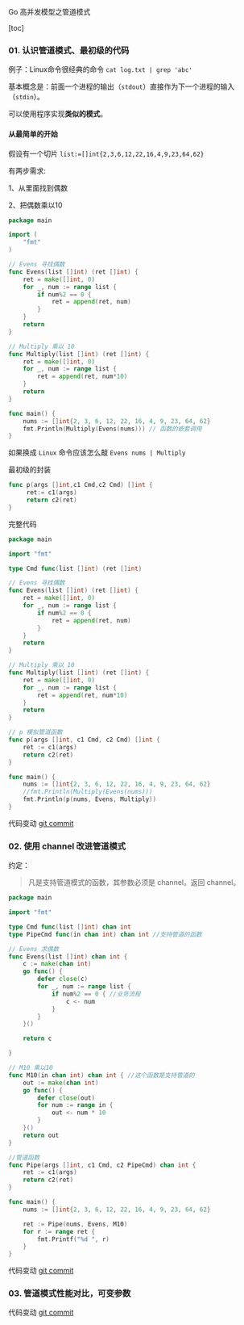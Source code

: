 Go 高并发模型之管道模式

[toc]

### 01. 认识管道模式、最初级的代码

例子：Linux命令很经典的命令  `cat log.txt | grep 'abc'`

基本概念是：前面一个进程的输出（`stdout`）直接作为下一个进程的输入（`stdin`）。

可以使用程序实现**类似的模式**。

#### 从最简单的开始

假设有一个切片 `list:=[]int{2,3,6,12,22,16,4,9,23,64,62}`

有两步需求:

1、从里面找到偶数    

2、把偶数乘以10

```go
package main

import (
	"fmt"
)

// Evens 寻找偶数
func Evens(list []int) (ret []int) {
	ret = make([]int, 0)
	for _, num := range list {
		if num%2 == 0 {
			ret = append(ret, num)
		}
	}
	return
}

// Multiply 乘以 10
func Multiply(list []int) (ret []int) {
	ret = make([]int, 0)
	for _, num := range list {
		ret = append(ret, num*10)
	}
	return
}

func main() {
	nums := []int{2, 3, 6, 12, 22, 16, 4, 9, 23, 64, 62}
	fmt.Println(Multiply(Evens(nums))) // 函数的嵌套调用
}
```

如果换成 `Linux` 命令应该怎么敲 `Evens nums | Multiply`

最初级的封装

```go
func p(args []int,c1 Cmd,c2 Cmd) []int {
	 ret:= c1(args)
	 return c2(ret)
}
```

完整代码

```go
package main

import "fmt"

type Cmd func(list []int) (ret []int)

// Evens 寻找偶数
func Evens(list []int) (ret []int) {
	ret = make([]int, 0)
	for _, num := range list {
		if num%2 == 0 {
			ret = append(ret, num)
		}
	}
	return
}

// Multiply 乘以 10
func Multiply(list []int) (ret []int) {
	ret = make([]int, 0)
	for _, num := range list {
		ret = append(ret, num*10)
	}
	return
}

// p 模拟管道函数
func p(args []int, c1 Cmd, c2 Cmd) []int {
	ret := c1(args)
	return c2(ret)
}

func main() {
	nums := []int{2, 3, 6, 12, 22, 16, 4, 9, 23, 64, 62}
	//fmt.Println(Multiply(Evens(nums)))
	fmt.Println(p(nums, Evens, Multiply))
}
```

代码变动 [git commit](https://github.com/custer-go/learn-gin/commit/992e86154ef02f518a640b5f3ee72d53d3111a06#diff-e695b9090228290d541dcaaff7ccf49dc68debd598c1f2520f8d03afe27f98f7R1)

### 02. 使用 channel 改进管道模式

约定：

> 凡是支持管道模式的函数，其参数必须是 channel。返回 channel。

```go
package main

import "fmt"

type Cmd func(list []int) chan int
type PipeCmd func(in chan int) chan int //支持管道的函数

// Evens 求偶数
func Evens(list []int) chan int {
	c := make(chan int)
	go func() {
		defer close(c)
		for _, num := range list {
			if num%2 == 0 { //业务流程
				c <- num
			}
		}
	}()

	return c

}

// M10 乘以10
func M10(in chan int) chan int { //这个函数是支持管道的
	out := make(chan int)
	go func() {
		defer close(out)
		for num := range in {
			out <- num * 10
		}
	}()
	return out
}

//管道函数
func Pipe(args []int, c1 Cmd, c2 PipeCmd) chan int {
	ret := c1(args)
	return c2(ret)
}

func main() {
	nums := []int{2, 3, 6, 12, 22, 16, 4, 9, 23, 64, 62}

	ret := Pipe(nums, Evens, M10)
	for r := range ret {
		fmt.Printf("%d ", r)
	}
}
```

代码变动 [git commit](https://github.com/custer-go/learn-gin/commit/2949e84ca7cadf3cbc73fac5a0f0954c9c311f95#diff-e695b9090228290d541dcaaff7ccf49dc68debd598c1f2520f8d03afe27f98f7L2)

### 03. 管道模式性能对比，可变参数

代码变动 [git commit]()


